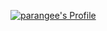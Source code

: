 [![parangee's Profile](https://github-readme-stats.vercel.app/api?username=parangee&show_icons=true&hide_border=true)](https://github.com/parangee)
